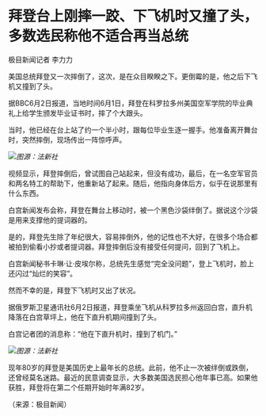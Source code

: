 

# 拜登台上刚摔一跤、下飞机时又撞了头，多数选民称他不适合再当总统

极目新闻记者 李力力

美国总统拜登又一次摔倒了，这次，是在众目睽睽之下。更倒霉的是，他之后下飞机又撞到了头。

据BBC6月2日报道，当地时间6月1日，拜登在科罗拉多州美国空军学院的毕业典礼上给学生颁发毕业证书时，摔了个大跟头。

当时，他已经在台上站了约一个半小时，跟每位毕业生逐一握手。他准备离开舞台时，突然摔倒，现场传出一阵惊呼声。

![](https://inews.gtimg.com/om_bt/O5o4-vKiMb91SbarnJyjnDlPkuvMOFa1c-O7SizA3haI4AA/1000)_图源：法新社_

视频显示，拜登摔倒后，曾试图自己站起来，但没有成功，最后，在一名空军官员和两名特工的帮助下，他重新站了起来。随后，他指向身体后方，似乎在说那里有什么东西。

白宫新闻发布会称，拜登在舞台上移动时，被一个黑色沙袋绊倒了。据说这个沙袋是用来支撑他的提词器的。

是的，拜登先生除了年纪很大，容易摔倒外，他的记性也不大好，在很多个场合都被拍到偷看小抄或者提词器。拜登摔倒后没有接受任何提问，回到了飞机上。

白宫新闻秘书卡琳·让·皮埃尔称，总统先生感觉“完全没问题”，登上飞机时，脸上还闪过“灿烂的笑容”。

然而不幸的是，拜登下飞机时又出了状况。

据俄罗斯卫星通讯社6月2日报道，拜登乘坐飞机从科罗拉多州返回白宫，直升机降落在白宫草坪上，他在下直升机期间撞到了头。

白宫记者团的消息称：“他在下直升机时，撞到了机门。”

![](https://inews.gtimg.com/om_bt/OAlzlwuNkKRKek3zHaURFtQ2ffZwfkgkgFx1BeFSRQLOsAA/1000)_图源：法新社_

现年80岁的拜登是美国历史上最年长的总统。此前，他不止一次被绊倒或跌倒，还曾经莫名迷路。最近的民意调查显示，大多数美国选民担心他年事已高。如果他获胜，拜登将在第二个任期开始时年满82岁。

（来源：极目新闻）

